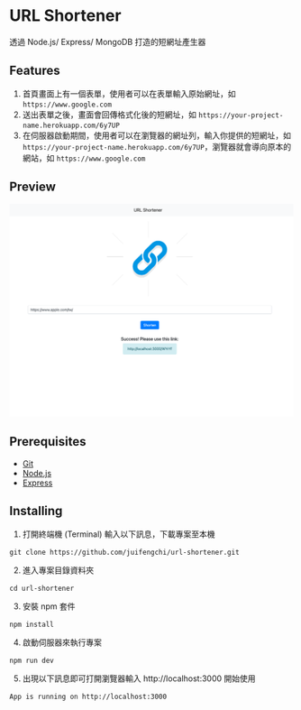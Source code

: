 # URL Shortener

透過 Node.js/ Express/ MongoDB 打造的短網址產生器

## Features

1. 首頁畫面上有一個表單，使用者可以在表單輸入原始網址，如 `https://www.google.com`
2. 送出表單之後，畫面會回傳格式化後的短網址，如 `https://your-project-name.herokuapp.com/6y7UP`
3. 在伺服器啟動期間，使用者可以在瀏覽器的網址列，輸入你提供的短網址，如 `https://your-project-name.herokuapp.com/6y7UP`，瀏覽器就會導向原本的網站，如 `https://www.google.com`

## Preview

![](localhost_3000_.png)

## Prerequisites

- [Git](https://git-scm.com/)
- [Node.js](https://nodejs.org/en/)
- [Express](https://expressjs.com/)

## Installing

1. 打開終端機 (Terminal) 輸入以下訊息，下載專案至本機

```
git clone https://github.com/juifengchi/url-shortener.git
```

2. 進入專案目錄資料夾

```
cd url-shortener
```

3. 安裝 npm 套件

```
npm install
```

4. 啟動伺服器來執行專案

```
npm run dev
```

5. 出現以下訊息即可打開瀏覽器輸入 http://localhost:3000 開始使用

```
App is running on http://localhost:3000
```
